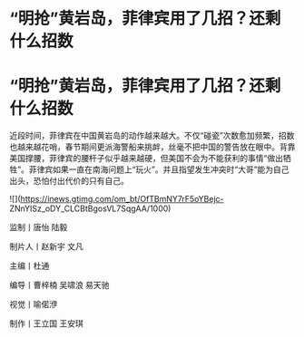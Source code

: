 # “明抢”黄岩岛，菲律宾用了几招？还剩什么招数

# “明抢”黄岩岛，菲律宾用了几招？还剩什么招数

近段时间，菲律宾在中国黄岩岛的动作越来越大。不仅“碰瓷”次数愈加频繁，招数也越来越花哨，春节期间更派海警船来挑衅，丝毫不把中国的警告放在眼中。背靠美国撑腰，菲律宾的腰杆子似乎越来越硬，但美国不会为不能获利的事情“做出牺牲”。菲律宾如果一直在南海问题上“玩火”。并且指望发生冲突时“大哥”能为自己出头，恐怕付出代价的只有自己。

![](https://inews.gtimg.com/om_bt/OfTBmNY7rF5oYBejc-
ZNnYISz_oDY_CLCBtBgosVL7SqgAA/1000)

监制丨唐怡 陆毅

制片人丨赵新宇 文凡

主编丨杜通

编导丨曹梓楠 吴啸浪 易天驰

视觉丨喻偌洢

制作丨王立国 王安琪

